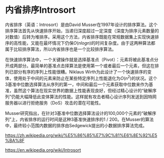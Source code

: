 # 内省排序Introsort

内省排序（英语：Introsort）是由David Musser在1997年设计的排序算法。这个排序算法首先从快速排序开始，当递归深度超过一定深度（深度为排序元素数量的对数值）后转为堆排序。采用这个方法，内省排序既能在常规数据集上实现快速排序的高性能，又能在最坏情况下仍保$O(nlogn)$的时间复杂度。由于这两种算法都属于比较排序算法，所以内省排序也是一个比较排序算法。

在快速排序算法中，一个关键操作就是选择基准点（Pivot）：元素将被此基准点分开成两部分。最简单的基准点击择算法是使用第一个或者最后一个元素，但这在排列已部分有序的序列上性能很糟。Niklaus Wirth为此设计了一个快速排序的变体，使用处于中间的元素来防止在某些特定序列上性能退化为$O(n^{2})$的状况。这个3基准中位数选择算法从序列的第一，中间和最后一个元素获取中位数来作为基准，虽然这个算法在现实世界的数据上性能表现良好，但经过精心设计的“破解序列”仍能大幅降低此变体算法的性能。这样就有攻击者精心设计序列发送到因特网服务器以进行拒绝服务（DoS）攻击的潜在可能性。

Musser研究指出，在针对3基准中位数选择算法设计的100,000个元素的“破解序列”上，内省排序的运行时间是这种3基准快速排序的1 / 200。在Musser的算法中，最终较小范围内数据的排序由Sedgewick提出的小数据排序算法完成。

https://zh.wikipedia.org/wiki/%E5%86%85%E7%9C%81%E6%8E%92%E5%BA%8F

https://en.wikipedia.org/wiki/Introsort

